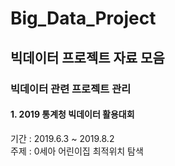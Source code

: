 # Big_Data_Project

## 빅데이터 프로젝트 자료 모음

### 빅데이터 관련 프로젝트 관리

#### 1. 2019 통계청 빅데이터 활용대회
기간 : 2019.6.3 ~ 2019.8.2 <br>
주제 : 0세아 어린이집 최적위치 탐색



